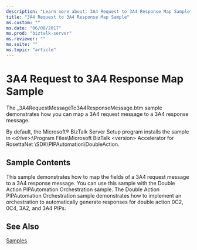 ```yaml
---
description: "Learn more about: 3A4 Request to 3A4 Response Map Sample"
title: "3A4 Request to 3A4 Response Map Sample"
ms.custom: ""
ms.date: "06/08/2017"
ms.prod: "biztalk-server"
ms.reviewer: ""
ms.suite: ""
ms.topic: "article"
---
```

# 3A4 Request to 3A4 Response Map Sample
The _3A4RequestMessageTo3A4ResponseMessage.btm sample demonstrates how you can map a 3A4 request message to a 3A4 response message.  
  
 By default, the Microsoft® BizTalk Server Setup program installs the sample in \<*drive*\>:\Program Files\\Microsoft  BizTalk \<version\> Accelerator for RosettaNet \SDK\PIPAutomation\DoubleAction.  
  
## Sample Contents  
 This sample demonstrates how to map the fields of a 3A4 request message to a 3A4 response message. You can use this sample with the Double Action PIPAutomation Orchestration sample. The Double Action PIPAutomation Orchestration sample demonstrates how to implement an orchestration to automatically generate responses for double action 0C2, 0C4, 3A2, and 3A4 PIPs.  
  
## See Also  
 [Samples](../../adapters-and-accelerators/accelerator-rosettanet/samples3.md)
